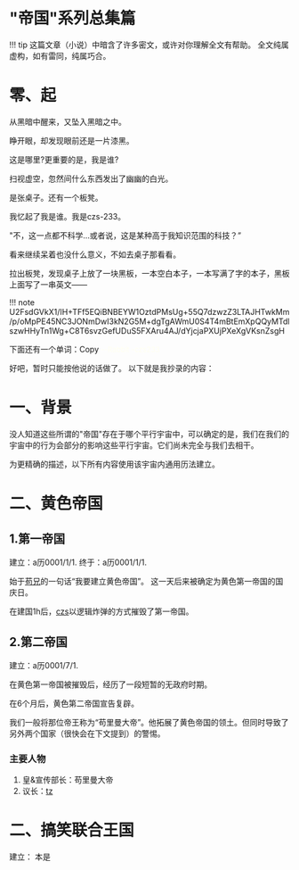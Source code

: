 # "帝国"系列总集篇
!!! tip
    这篇文章（小说）中暗含了许多密文，或许对你理解全文有帮助。
    全文纯属虚构，如有雷同，纯属巧合。

# 零、起
从黑暗中醒来，又坠入黑暗之中。

睁开眼，却发现眼前还是一片漆黑。

这是哪里?更重要的是，我是谁?

扫视虚空，忽然间什么东西发出了幽幽的白光。

是张桌子。还有一个板凳。

我忆起了我是谁。我是czs-233。

"不，这一点都不科学...或者说，这是某种高于我知识范围的科技？”

看来继续呆着也没什么意义，不如去桌子那看看。

拉出板凳，发现桌子上放了一块黑板，一本空白本子，一本写满了字的本子，黑板上面写了一串英文——


!!! note
   U2FsdGVkX1/IH+TFf5EQiBNBEYW1OztdPMsUg+55Q7dzwzZ3LTAJHTwkMm/p/oMpPE45NC3JONmDwI3kN2G5M+dgTgAWmU0S4T4mBtEmXpQQyMTdlszwHHyTn1Wg+C8T6svzGefUDuS5FXAru4AJ/dYjcjaPXUjPXeXgVKsnZsgH

下面还有一个单词：Copy
<font color=#fffff size=2>--Rabbit -czs233 </font>

好吧，暂时只能按他说的话做了。
以下就是我抄录的内容：
# 一、背景
没人知道这些所谓的"帝国"存在于哪个平行宇宙中，可以确定的是，我们在我们的宇宙中的行为会部分的影响这些平行宇宙。它们尚未完全与我们去相干。

为更精确的描述，以下所有内容使用该宇宙内通用历法建立。

# 二、黄色帝国
## 1.第一帝国
建立：a历0001/1/1.
终于：a历0001/1/1.

始于[苟兄]()的一句话“我要建立黄色帝国”。
这一天后来被确定为黄色第一帝国的国庆日。

在建国1h后，[czs](人物志\czs.md)以逻辑炸弹的方式摧毁了第一帝国。
## 2.第二帝国
建立：a历0001/7/1.

在黄色第一帝国被摧毁后，经历了一段短暂的无政府时期。

在6个月后，黄色第二帝国宣告复辟。

我们一般将那位帝王称为“苟里曼大帝”。他拓展了黄色帝国的领土。但同时导致了另外两个国家（很快会在下文提到）的警惕。
### 主要人物
1. 皇&宣传部长：苟里曼大帝
2. 议长：[tz](/人物志/Rabbit.md)
# 二、搞笑联合王国
建立：
本是